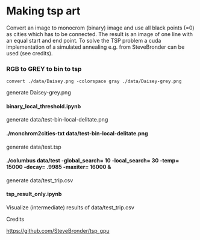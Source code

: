 # Making tsp art

Convert an image to monocrom (binary) image and use all black points (=0) as cities which has to be connected. The result is an image of one line with an equal start and end point. To solve the TSP problem a cuda implementation of a simulated annealing e.g. from SteveBronder can be used (see credits).

### RGB to GREY to bin to tsp

```
convert ./data/Daisey.png -colorspace gray ./data/Daisey-grey.png
```
generate Daisey-grey.png

#### binary_local_threshold.ipynb
generate data/test-bin-local-delitate.png

#### ./monchrom2cities-txt data/test-bin-local-delitate.png
generate data/test.tsp

#### ./columbus data/test -global_search= 10 -local_search= 30 -temp= 15000 -decay= .9985 -maxiter= 16000 &
generate data/test_trip.csv

#### tsp_result_only.ipynb
Visualize (intermediate) results of data/test_trip.csv



Credits

https://github.com/SteveBronder/tsp_gpu
